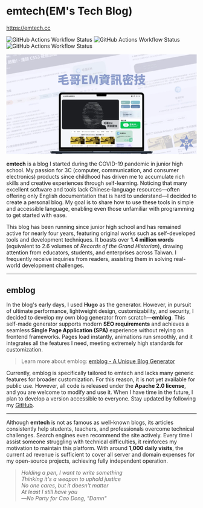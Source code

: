 # emtech(EM's Tech Blog) 

https://emtech.cc

![GitHub Actions Workflow Status](https://img.shields.io/github/actions/workflow/status/Edit-Mr/emtech/markdown-validation.yml?label=Markdown) ![GitHub Actions Workflow Status](https://img.shields.io/github/actions/workflow/status/Edit-Mr/emtech/autocorrect.yml?label=Format) ![GitHub Actions Workflow Status](https://img.shields.io/github/actions/workflow/status/Edit-Mr/emtech/file-size-check.yml?label=Image%20Size)

![毛哥EM資訊密技 og image](static/img/og.webp)

**emtech** is a blog I started during the COVID-19 pandemic in junior high school. My passion for 3C (computer, communication, and consumer electronics) products since childhood has driven me to accumulate rich skills and creative experiences through self-learning. Noticing that many excellent software and tools lack Chinese-language resources—often offering only English documentation that is hard to understand—I decided to create a personal blog. My goal is to share how to use these tools in simple and accessible language, enabling even those unfamiliar with programming to get started with ease.

This blog has been running since junior high school and has remained active for nearly four years, featuring original works such as self-developed tools and development techniques. It boasts over **1.4 million words** (equivalent to 2.6 volumes of *Records of the Grand Historian*), drawing attention from educators, students, and enterprises across Taiwan. I frequently receive inquiries from readers, assisting them in solving real-world development challenges.

---

## emblog

In the blog's early days, I used **Hugo** as the generator. However, in pursuit of ultimate performance, lightweight design, customizability, and security, I decided to develop my own blog generator from scratch—**emblog**. This self-made generator supports modern **SEO requirements** and achieves a seamless **Single Page Application (SPA)** experience without relying on frontend frameworks. Pages load instantly, animations run smoothly, and it integrates all the features I need, meeting extremely high standards for customization.

> Learn more about emblog: [emblog - A Unique Blog Generator](https://emtech.cc/p/emblog)

Currently, emblog is specifically tailored to emtech and lacks many generic features for broader customization. For this reason, it is not yet available for public use. However, all code is released under the **Apache 2.0 license**, and you are welcome to modify and use it. When I have time in the future, I plan to develop a version accessible to everyone. Stay updated by following my [GitHub](https://github.com/Edit-Mr/emtech).

---

Although **emtech** is not as famous as well-known blogs, its articles consistently help students, teachers, and professionals overcome technical challenges. Search engines even recommend the site actively. Every time I assist someone struggling with technical difficulties, it reinforces my motivation to maintain this platform. With around **1,000 daily visits**, the current ad revenue is sufficient to cover all server and domain expenses for my open-source projects, achieving fully independent operation.

> *Holding a pen, I want to write something*  
> *Thinking it's a weapon to uphold justice*  
> *No one cares, but it doesn't matter*  
> *At least I still have you*  
> —*No Party for Cao Dong, "Damn"*